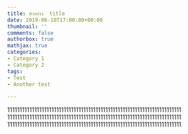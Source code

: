 ```yaml
---
title: ตัวอย่าง  title
date: 2019-06-10T17:00:00+00:00
thumbnail: ''
comments: false
authorbox: true
mathjax: true
categories:
- Category 1
- Category 2
tags:
- Test
- Another test

---
```

11111111111111111111111111111111111111111111111111111111111111111111111
11111111111111111111111111111111111111111111111111111111111111111111111
11111111111111111111111111111111111111111111111111111111111111111111111